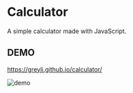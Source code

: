 # Calculator
A simple calculator made with JavaScript.

## DEMO
https://greyli.github.io/calculator/

![demo](https://raw.githubusercontent.com/greyli/calculator/master/image/demo.png)